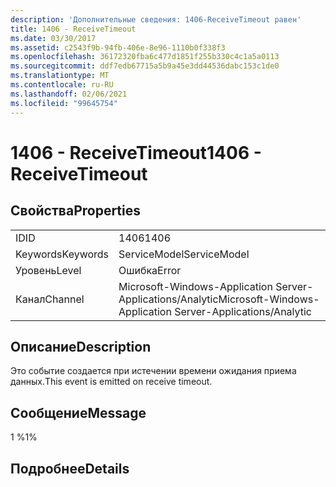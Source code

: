 ```yaml
---
description: 'Дополнительные сведения: 1406-ReceiveTimeout равен'
title: 1406 - ReceiveTimeout
ms.date: 03/30/2017
ms.assetid: c2543f9b-94fb-406e-8e96-1110b0f338f3
ms.openlocfilehash: 36172320fba6c477d1851f255b330c4c1a5a0113
ms.sourcegitcommit: ddf7edb67715a5b9a45e3dd44536dabc153c1de0
ms.translationtype: MT
ms.contentlocale: ru-RU
ms.lasthandoff: 02/06/2021
ms.locfileid: "99645754"
---
```

# <a name="1406---receivetimeout"></a><span data-ttu-id="8118f-103">1406 - ReceiveTimeout</span><span class="sxs-lookup"><span data-stu-id="8118f-103">1406 - ReceiveTimeout</span></span>

## <a name="properties"></a><span data-ttu-id="8118f-104">Свойства</span><span class="sxs-lookup"><span data-stu-id="8118f-104">Properties</span></span>  
  
|||  
|-|-|  
|<span data-ttu-id="8118f-105">ID</span><span class="sxs-lookup"><span data-stu-id="8118f-105">ID</span></span>|<span data-ttu-id="8118f-106">1406</span><span class="sxs-lookup"><span data-stu-id="8118f-106">1406</span></span>|  
|<span data-ttu-id="8118f-107">Keywords</span><span class="sxs-lookup"><span data-stu-id="8118f-107">Keywords</span></span>|<span data-ttu-id="8118f-108">ServiceModel</span><span class="sxs-lookup"><span data-stu-id="8118f-108">ServiceModel</span></span>|  
|<span data-ttu-id="8118f-109">Уровень</span><span class="sxs-lookup"><span data-stu-id="8118f-109">Level</span></span>|<span data-ttu-id="8118f-110">Ошибка</span><span class="sxs-lookup"><span data-stu-id="8118f-110">Error</span></span>|  
|<span data-ttu-id="8118f-111">Канал</span><span class="sxs-lookup"><span data-stu-id="8118f-111">Channel</span></span>|<span data-ttu-id="8118f-112">Microsoft-Windows-Application Server-Applications/Analytic</span><span class="sxs-lookup"><span data-stu-id="8118f-112">Microsoft-Windows-Application Server-Applications/Analytic</span></span>|  
  
## <a name="description"></a><span data-ttu-id="8118f-113">Описание</span><span class="sxs-lookup"><span data-stu-id="8118f-113">Description</span></span>  

 <span data-ttu-id="8118f-114">Это событие создается при истечении времени ожидания приема данных.</span><span class="sxs-lookup"><span data-stu-id="8118f-114">This event is emitted on receive timeout.</span></span>  
  
## <a name="message"></a><span data-ttu-id="8118f-115">Сообщение</span><span class="sxs-lookup"><span data-stu-id="8118f-115">Message</span></span>  

 <span data-ttu-id="8118f-116">1 %</span><span class="sxs-lookup"><span data-stu-id="8118f-116">1%</span></span>  
  
## <a name="details"></a><span data-ttu-id="8118f-117">Подробнее</span><span class="sxs-lookup"><span data-stu-id="8118f-117">Details</span></span>
